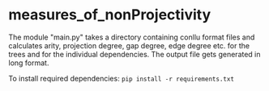 # measures_of_nonProjectivity
The module "main.py" takes a directory containing conllu format files and calculates arity, projection degree, gap degree, edge degree etc. for the trees and for the individual dependencies. The output file gets generated in long format.

To install required dependencies: `pip install -r requirements.txt`
